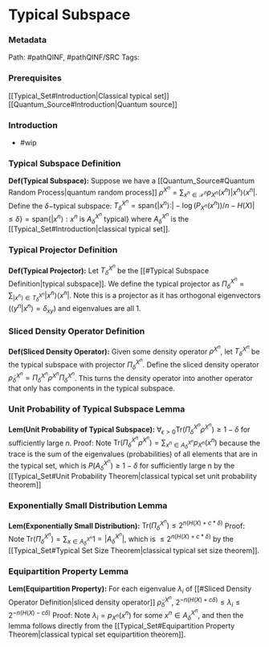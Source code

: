 # Typical Subspace
### Metadata
Path: #pathQINF, #pathQINF/SRC
Tags:

### Prerequisites
[[Typical_Set#Introduction|Classical typical set]]
[[Quantum_Source#Introduction|Quantum source]]

### Introduction
- #wip
### Typical Subspace Definition
**Def(Typical Subspace):** Suppose we have a [[Quantum_Source#Quantum Random Process|quantum random process]] $\rho^{X^n}=\sum_{x^n \in \mathcal X ^n} p_{X^n}(x^n)|x^n\rangle \langle x^n|$. Define the $\delta-$typical subspace: 
$T_{\delta}^{X^n}=\text{span}\{|x^n\rangle : |-\log(P_{X^n}(x^n))/n-H(X)|\le \delta\}=\text{span}\{|x^n\rangle : x^n \text{ is }A_{\delta}^{X^n} \text{ typical}\}$ 
where $A_{\delta}^{X^n}$ is the [[Typical_Set#Introduction|classical typical set]].

### Typical Projector Definition
**Def(Typical Projector):** Let $T_{\delta}^{X^n}$ be the [[#Typical Subspace Definition|typical subspace]]. We define the typical projector as $\Pi_{\delta}^{X^n}=\sum_{|x^n\rangle \in T_{\delta}^{X^n}}|x^n\rangle \langle x^n|$.
	Note this is a projector as it has orthogonal eigenvectors ($\langle y^n|x^n\rangle=\delta_{xy}$) and eigenvalues are all 1.

### Sliced Density Operator Definition
**Def(Sliced Density Operator):** Given some density operator $\rho^{X^n}$, let $T_\delta^{X^n}$ be the typical subspace with projector $\Pi_{\delta}^{X^n}$. Define the sliced density operator $\tilde{\rho}_{\delta}^{X^n}=\Pi_{\delta}^{X^n}\rho^{X^n}\Pi_{\delta}^{X^n}$. 
	This turns the density operator into another operator that only has components in the typical subspace.

### Unit Probability of Typical Subspace Lemma
**Lem(Unit Probability of Typical Subspace):** $\forall_{\epsilon > 0} \text{Tr}(\Pi_\delta^{X^n} \rho^{X^n})\ge 1-\delta$ for sufficiently large $n$.
	Proof:
		Note $\text{Tr}(\Pi_{\delta}^{X^n}\rho^{X^n})=\sum_{x^n\in A_{\delta}^{X^n}}p_{X^n}(x^n)$ because the trace is the sum of the eigenvalues (probabilities) of all elements that are in the typical set, which is $P(A_{\delta}^{X^n})\ge 1-\delta$ for sufficiently large n by the [[Typical_Set#Unit Probability Theorem|classical typical set unit probability theorem]]
		

### Exponentially Small Distribution Lemma
**Lem(Exponentially Small Distribution):** $\text{Tr}(\Pi_{\delta}^{X^n})\le 2^{n(H(X)+c*\delta)}$ 
	Proof:
		Note $\text{Tr}(\Pi_{\delta}^{X^n})=\sum_{x\in A_{\delta}^{X^n}}1=|A_{\delta}^{X^n}|$, which is $\le 2^{n(H(X)+c*\delta)}$ by the [[Typical_Set#Typical Set Size Theorem|classical typical set size theorem]].
		 

### Equipartition Property Lemma
**Lem(Equipartition Property):** For each eigenvalue $\lambda_i$ of [[#Sliced Density Operator Definition|sliced density operator]] $\tilde{\rho}_{\delta }^{X^n}$, $2^{-n(H(X)+c\delta)}\le \lambda_i \le 2^{-n(H(X)-c\delta)}$ 
	Proof:
		Note $\lambda_i=p_{X^n}(x^n)$ for some $x^n \in A_{\delta}^{X^n}$, and then the lemma follows directly from the [[Typical_Set#Equipartition Property Theorem|classical typical set equipartition theorem]].